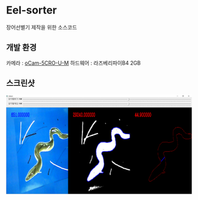 # Eel-sorter
장어선별기 제작을 위한 소스코드

## 개발 환경
카메라 : [oCam-5CRO-U-M](https://github.com/withrobot/oCam/tree/master/Products/oCam-5CRO-U-M)
하드웨어 : 라즈베리파이B4 2GB

## 스크린샷
![result](./screenshot/result.PNG)
